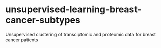 # unsupervised-learning-breast-cancer-subtypes
Unsupervised clustering of transciptomic and proteomic data for breast cancer patients
